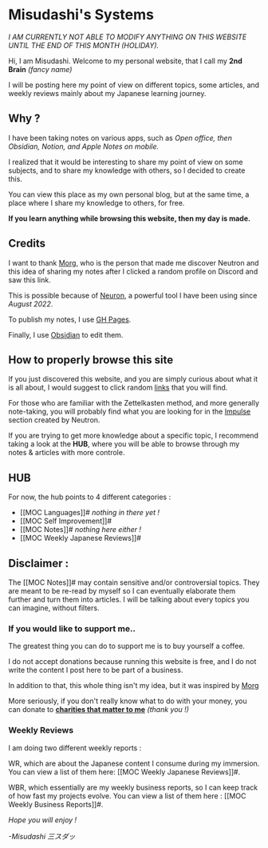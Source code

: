 # Misudashi's Systems

*I AM CURRENTLY NOT ABLE TO MODIFY ANYTHING ON THIS WEBSITE UNTIL THE END OF THIS MONTH (HOLIDAY).*

Hi, I am Misudashi. Welcome to my personal website, that I call my **2nd Brain** *(fancy name)*

I will be posting here my point of view on different topics, some articles, and weekly reviews mainly about my Japanese learning journey.

## Why ?

I have been taking notes on various apps, such as *Open office, then Obsidian, Notion, and Apple Notes on mobile.*

I realized that it would be interesting to share my point of view on some subjects, and to share my knowledge with others, so I decided to create this.

You can view this place as my own personal blog, but at the same time, a place where I share my knowledge to others, for free.

**If you learn anything while browsing this website, then my day is made.**

## Credits

I want to thank [Morg](https://morg.systems/), who is the person that made me discover Neutron and this idea of sharing my notes after I clicked a random profile on Discord and saw this link.

This is possible because of [Neuron](https://neuron.zettel.page/), a powerful tool I have been using since *August 2022*.

To publish my notes, I use [GH Pages](https://pages.github.com/).

Finally, I use [Obsidian](https://obsidian.md/) to edit them.

## How to properly browse this site

If you just discovered this website, and you are simply curious about what it is all about, I would suggest to click random [links](https://www.youtube.com/watch?v=dQw4w9WgXcQ) that you will find.

For those who are familiar with the Zettelkasten method, and more generally note-taking, you will probably find what you are looking for in the [Impulse](https://misudashi.github.io/systems/impulse) section created by Neutron.

If you are trying to get more knowledge about a specific topic, I recommend taking a look at the **HUB**, where you will be able to browse through my notes & articles with more controle.

## HUB

For now, the hub points to 4 different categories :
- [[MOC Languages]]# *nothing in there yet !*
- [[MOC Self Improvement]]#
- [[MOC Notes]]# *nothing here either !*
- [[MOC Weekly Japanese Reviews]]#

## Disclaimer :

The [[MOC Notes]]# may contain sensitive and/or controversial topics. They are meant to be re-read by myself so I can eventually elaborate them further and turn them into articles. I will be talking about every topics you can imagine, without filters.

### If you would like to support me..

The greatest thing you can do to support me is to buy yourself a coffee. 

I do not accept donations because running this website is free, and I do not write the content I post here to be part of a business.

In addition to that, this whole thing isn't my idea, but it was inspired by [Morg](https://morg.systems)

More seriously, if you don't really know what to do with your money, you can donate to [**charities that matter to me**](https://www.google.com/search?q=I+want+to+donate+money+to+help+cancer+research.&oq=I+want+to+donate+money+to+help+cancer+research.&aqs=chrome..69i57j69i64.17103j0j9&sourceid=chrome&ie=UTF-8) *(thank you !)*


### Weekly Reviews

I am doing two different weekly reports : 

WR, which are about the Japanese content I consume during my immersion. You can view a list of them here: [[MOC Weekly Japanese Reviews]]#.

WBR, which essentially are my weekly business reports, so I can keep track of how fast my projects evolve. You can view a list of them here : [[MOC Weekly Business Reports]]#.




*Hope you will enjoy !*

*-Misudashi 三スダッ*
